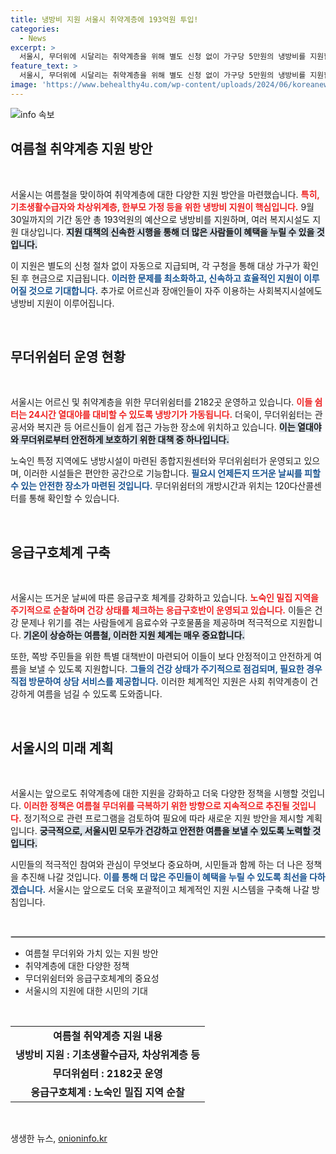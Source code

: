 ```yaml
---
title: 냉방비 지원 서울시 취약계층에 193억원 투입!
categories:
  - News
excerpt: >
  서울시, 무더위에 시달리는 취약계층을 위해 별도 신청 없이 가구당 5만원의 냉방비를 지원합니다. 2000여 곳의 무더위쉼터도 운영 중! 올 여름은 시원하게 보내세요.
feature_text: >
  서울시, 무더위에 시달리는 취약계층을 위해 별도 신청 없이 가구당 5만원의 냉방비를 지원합니다. 2000여 곳의 무더위쉼터도 운영 중! 올 여름은 시원하게 보내세요.
image: 'https://www.behealthy4u.com/wp-content/uploads/2024/06/koreanews.jpg'
---
```


<p><img src="https://www.behealthy4u.com/wp-content/uploads/2024/06/koreanews.jpg" alt="info 속보" /></p>

<h2 data-ke-size="size26">여름철 취약계층 지원 방안</h2>

<p data-ke-size="size16">&nbsp;</p>

<p>서울시는 여름철을 맞이하여 취약계층에 대한 다양한 지원 방안을 마련했습니다. <b><span style="color: #ee2323;">특히, 기초생활수급자와 차상위계층, 한부모 가정 등을 위한 냉방비 지원이 핵심입니다.</span></b> 9월 30일까지의 기간 동안 총 193억원의 예산으로 냉방비를 지원하며, 여러 복지시설도 지원 대상입니다. <b><span style="background-color: #21538527;">지원 대책의 신속한 시행을 통해 더 많은 사람들이 혜택을 누릴 수 있을 것입니다.</span></b></p>

<p>이 지원은 별도의 신청 절차 없이 자동으로 지급되며, 각 구청을 통해 대상 가구가 확인된 후 현금으로 지급됩니다. <b><span style="color: #1a5490;">이러한 문제를 최소화하고, 신속하고 효율적인 지원이 이루어질 것으로 기대합니다.</span></b> 추가로 어르신과 장애인들이 자주 이용하는 사회복지시설에도 냉방비 지원이 이루어집니다.</p>

<p data-ke-size="size16">&nbsp;</p>

<h2 data-ke-size="size26">무더위쉼터 운영 현황</h2>

<p data-ke-size="size16">&nbsp;</p>

<p>서울시는 어르신 및 취약계층을 위한 무더위쉼터를 2182곳 운영하고 있습니다. <b><span style="color: #ee2323;">이들 쉼터는 24시간 열대야를 대비할 수 있도록 냉방기가 가동됩니다.</span></b> 더욱이, 무더위쉼터는 관공서와 복지관 등 어르신들이 쉽게 접근 가능한 장소에 위치하고 있습니다. <b><span style="background-color: #21538527;">이는 열대야와 무더위로부터 안전하게 보호하기 위한 대책 중 하나입니다.</span></b></p>

<p>노숙인 특정 지역에도 냉방시설이 마련된 종합지원센터와 무더위쉼터가 운영되고 있으며, 이러한 시설들은 편안한 공간으로 기능합니다. <b><span style="color: #1a5490;">필요시 언제든지 뜨거운 날씨를 피할 수 있는 안전한 장소가 마련된 것입니다.</span></b> 무더위쉼터의 개방시간과 위치는 120다산콜센터를 통해 확인할 수 있습니다.</p>

<p data-ke-size="size16">&nbsp;</p>

<h2 data-ke-size="size26">응급구호체계 구축</h2>

<p data-ke-size="size16">&nbsp;</p>

<p>서울시는 뜨거운 날씨에 따른 응급구호 체계를 강화하고 있습니다. <b><span style="color: #ee2323;">노숙인 밀집 지역을 주기적으로 순찰하며 건강 상태를 체크하는 응급구호반이 운영되고 있습니다.</span></b> 이들은 건강 문제나 위기를 겪는 사람들에게 음료수와 구호물품을 제공하며 적극적으로 지원합니다. <b><span style="background-color: #21538527;">기온이 상승하는 여름철, 이러한 지원 체계는 매우 중요합니다.</span></b></p>

<p>또한, 쪽방 주민들을 위한 특별 대책반이 마련되어 이들이 보다 안정적이고 안전하게 여름을 보낼 수 있도록 지원합니다. <b><span style="color: #1a5490;">그들의 건강 상태가 주기적으로 점검되며, 필요한 경우 직접 방문하여 상담 서비스를 제공합니다.</span></b> 이러한 체계적인 지원은 사회 취약계층이 건강하게 여름을 넘길 수 있도록 도와줍니다. </p>

<p data-ke-size="size16">&nbsp;</p>

<h2 data-ke-size="size26">서울시의 미래 계획</h2>

<p data-ke-size="size16">&nbsp;</p>

<p>서울시는 앞으로도 취약계층에 대한 지원을 강화하고 더욱 다양한 정책을 시행할 것입니다. <b><span style="color: #ee2323;">이러한 정책은 여름철 무더위를 극복하기 위한 방향으로 지속적으로 추진될 것입니다.</span></b> 정기적으로 관련 프로그램을 검토하여 필요에 따라 새로운 지원 방안을 제시할 계획입니다. <b><span style="background-color: #21538527;">궁극적으로, 서울시민 모두가 건강하고 안전한 여름을 보낼 수 있도록 노력할 것입니다.</span></b></p>

<p>시민들의 적극적인 참여와 관심이 무엇보다 중요하며, 시민들과 함께 하는 더 나은 정책을 추진해 나갈 것입니다. <b><span style="color: #1a5490;">이를 통해 더 많은 주민들이 혜택을 누릴 수 있도록 최선을 다하겠습니다.</span></b> 서울시는 앞으로도 더욱 포괄적이고 체계적인 지원 시스템을 구축해 나갈 방침입니다.</p>

<p data-ke-size="size16">&nbsp;</p>

<hr style="border: 1px solid #cccccc;" />

<ul>
    <li>여름철 무더위와 가치 있는 지원 방안</li>
    <li>취약계층에 대한 다양한 정책</li>
    <li>무더위쉼터와 응급구호체계의 중요성</li>
    <li>서울시의 지원에 대한 시민의 기대</li>
</ul>

<p data-ke-size="size16">&nbsp;</p>

<table style="width: 100%;">
    <tr>
        <td style="text-align: center; height: 17px;"><b>여름철 취약계층 지원 내용</b></td>
    </tr>
    <tr>
        <td style="text-align: center; height: 17px;"><b>냉방비 지원 : 기초생활수급자, 차상위계층 등</b></td>
    </tr>
    <tr>
        <td style="text-align: center; height: 17px;"><b>무더위쉼터 : 2182곳 운영</b></td>
    </tr>
    <tr>
        <td style="text-align: center; height: 17px;"><b>응급구호체계 : 노숙인 밀집 지역 순찰</b></td>
    </tr>
</table>

<p data-ke-size="size16">&nbsp;</p>
생생한 뉴스, <a href="https://onioninfo.kr" rel="dofollow">onioninfo.kr</a>


